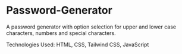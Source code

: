 # Password-Generator
A password generator with option selection for upper and lower case characters, numbers and special characters.

Technologies Used: HTML, CSS, Tailwind CSS, JavaScript

